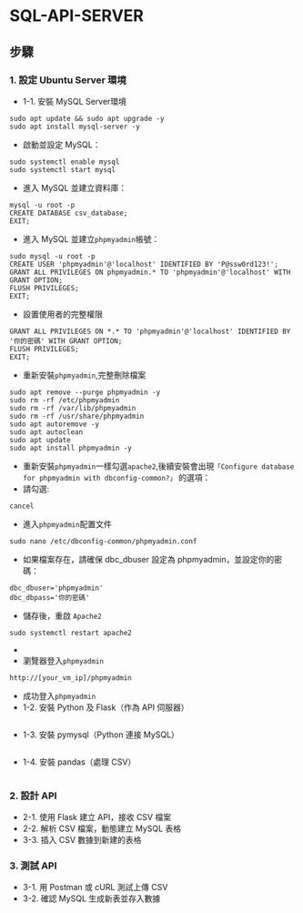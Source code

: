 # SQL-API-SERVER
## 步驟
### 1. 設定 Ubuntu Server 環境
  - 1-1. 安裝 MySQL Server環境
  ```
  sudo apt update && sudo apt upgrade -y
  sudo apt install mysql-server -y
  ```
  - 啟動並設定 MySQL：
  ```
  sudo systemctl enable mysql
  sudo systemctl start mysql

  ```
  - 進入 MySQL 並建立資料庫：
  ```
  mysql -u root -p
  CREATE DATABASE csv_database;
  EXIT;
  ```
  - 進入 MySQL 並建立`phpmyadmin`帳號：
  ```
  sudo mysql -u root -p
  CREATE USER 'phpmyadmin'@'localhost' IDENTIFIED BY 'P@ssw0rd123!';
  GRANT ALL PRIVILEGES ON phpmyadmin.* TO 'phpmyadmin'@'localhost' WITH GRANT OPTION;
  FLUSH PRIVILEGES;
  EXIT;
  ```
  - 設置使用者的完整權限
  ```
  GRANT ALL PRIVILEGES ON *.* TO 'phpmyadmin'@'localhost' IDENTIFIED BY '你的密碼' WITH GRANT OPTION;
  FLUSH PRIVILEGES;
  EXIT;
  ```
  - 重新安裝`phpmyadmin`,完整刪除檔案
  ```
  sudo apt remove --purge phpmyadmin -y
  sudo rm -rf /etc/phpmyadmin
  sudo rm -rf /var/lib/phpmyadmin
  sudo rm -rf /usr/share/phpmyadmin
  sudo apt autoremove -y
  sudo apt autoclean
  sudo apt update
  sudo apt install phpmyadmin -y
  ```
  - 重新安裝`phpmyadmin`一樣勾選`apache2`,後續安裝會出現`「Configure database for phpmyadmin with dbconfig-common?」` 的選項：
  - 請勾選:
  ```
  cancel
  ```
  - 進入`phpmyadmin`配置文件
  ```
  sudo nano /etc/dbconfig-common/phpmyadmin.conf
  ```
  - 如果檔案存在，請確保 dbc_dbuser 設定為 phpmyadmin，並設定你的密碼：
  ```
  dbc_dbuser='phpmyadmin'
  dbc_dbpass='你的密碼'
  ```  
  - 儲存後，重啟 `Apache2`
  ```
  sudo systemctl restart apache2
  ```
  - 
  - 瀏覽器登入`phpmyadmin`
  ```
  http://[your_vm_ip]/phpmyadmin
  ```
  - 成功登入`phpmyadmin`
  - 1-2. 安裝 Python 及 Flask（作為 API 伺服器）
  ```
  
  ```
  - 1-3. 安裝 pymysql（Python 連接 MySQL）
  ```
  
  ```
  - 1-4. 安裝 pandas（處理 CSV）
  ```
  
  ```
### 2. 設計 API
  - 2-1. 使用 Flask 建立 API，接收 CSV 檔案
  - 2-2. 解析 CSV 檔案，動態建立 MySQL 表格
  - 3-3. 插入 CSV 數據到新建的表格
### 3. 測試 API
  - 3-1. 用 Postman 或 cURL 測試上傳 CSV
  - 3-2. 確認 MySQL 生成新表並存入數據
